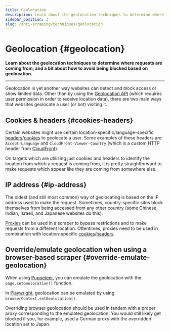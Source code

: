 ```yaml
---
title: Geolocation
description: Learn about the geolocation techniques to determine where requests are coming from, and a bit about how to avoid being blocked based on geolocation.
sidebar_position: 3
slug: /anti-scraping/techniques/geolocation
---
```


# Geolocation {#geolocation}

**Learn about the geolocation techniques to determine where requests are coming from, and a bit about how to avoid being blocked based on geolocation.**

---

Geolocation is yet another way websites can detect and block access or show limited data. Other than by using the [Geolocation API](https://developer.mozilla.org/en-US/docs/Web/API/Geolocation_API) (which requires user permission in order to receive location data), there are two main ways that websites geolocate a user (or bot) visiting it.

## Cookies & headers {#cookies-headers}

Certain websites might use certain location-specific/language-specific [headers](../../../glossary/concepts/http_headers.md)/[cookies](../../../glossary/concepts/http_cookies.md) to geolocate a user. Some examples of these headers are `Accept-Language` and `CloudFront-Viewer-Country` (which is a custom HTTP header from [CloudFront](https://docs.aws.amazon.com/AmazonCloudFront/latest/DeveloperGuide/adding-cloudfront-headers.html)).

On targets which are utilizing just cookies and headers to identify the location from which a request is coming from, it is pretty straightforward to make requests which appear like they are coming from somewhere else.

## IP address {#ip-address}

The oldest (and still most common) way of geolocating is based on the IP address used to make the request. Sometimes, country-specific sites block themselves from being accessed from any other country (some Chinese, Indian, Israeli, and Japanese websites do this).

[Proxies](../mitigation/proxies.md) can be used in a scraper to bypass restrictions and to make requests from a different location. Oftentimes, proxies need to be used in combination with location-specific [cookies](../../../glossary/concepts/http_cookies.md)/[headers](../../../glossary/concepts/http_headers.md).

## Override/emulate geolocation when using a browser-based scraper {#override-emulate-geolocation}

When using [Puppeteer](https://pptr.dev/#?product=Puppeteer&show=api-pagesetgeolocationoptions), you can emulate the geolocation with the `page.setGeolocation()` function.

In [Playwright](https://playwright.dev/docs/api/class-browsercontext#browsercontextsetgeolocationgeolocation), geolocation can be emulated by using `browserContext.setGeolocation()`.

Overriding browser geolocation should be used in tandem with a proper proxy corresponding to the emulated geolocation. You would still likely get blocked if you, for example, used a German proxy with the overridden location set to Japan.
